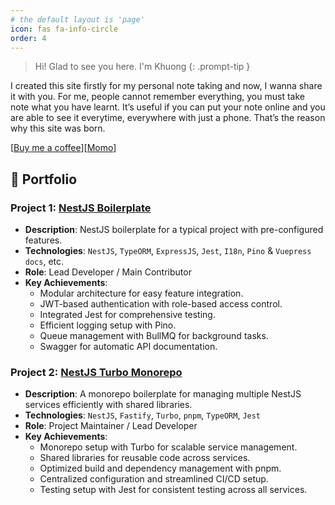 ```yaml
---
# the default layout is 'page'
icon: fas fa-info-circle
order: 4
---
```



> Hi! Glad to see you here. I'm Khuong
{: .prompt-tip }

I created this site firstly for my personal note taking and now, I wanna share it with you. For me, people cannot remember everything, you must take note what you have learnt. It’s useful if you can put your note online and you are able to see it everytime, everywhere with just a phone. That’s the reason why this site was born.

[[Buy me a coffee](https://paypal.me/lamngockhuong)][[Momo](https://me.momo.vn/ngockhuong)]

## 📁 Portfolio

### Project 1: **[NestJS Boilerplate](https://github.com/vndevteam/nestjs-boilerplate)**

- **Description**: NestJS boilerplate for a typical project with pre-configured features.
- **Technologies**: `NestJS`, `TypeORM`, `ExpressJS`, `Jest`, `I18n`, `Pino` & `Vuepress docs`, etc.
- **Role**: Lead Developer / Main Contributor
- **Key Achievements**:
  - Modular architecture for easy feature integration.
  - JWT-based authentication with role-based access control.
  - Integrated Jest for comprehensive testing.
  - Efficient logging setup with Pino.
  - Queue management with BullMQ for background tasks.
  - Swagger for automatic API documentation.

### Project 2: **[NestJS Turbo Monorepo](https://github.com/vndevteam/nestjs-turbo)**

- **Description**: A monorepo boilerplate for managing multiple NestJS services efficiently with shared libraries.
- **Technologies**: `NestJS`, `Fastify`, `Turbo`, `pnpm`, `TypeORM`, `Jest`
- **Role**: Project Maintainer / Lead Developer
- **Key Achievements**:
  - Monorepo setup with Turbo for scalable service management.
  - Shared libraries for reusable code across services.
  - Optimized build and dependency management with pnpm.
  - Centralized configuration and streamlined CI/CD setup.
  - Testing setup with Jest for consistent testing across all services.
